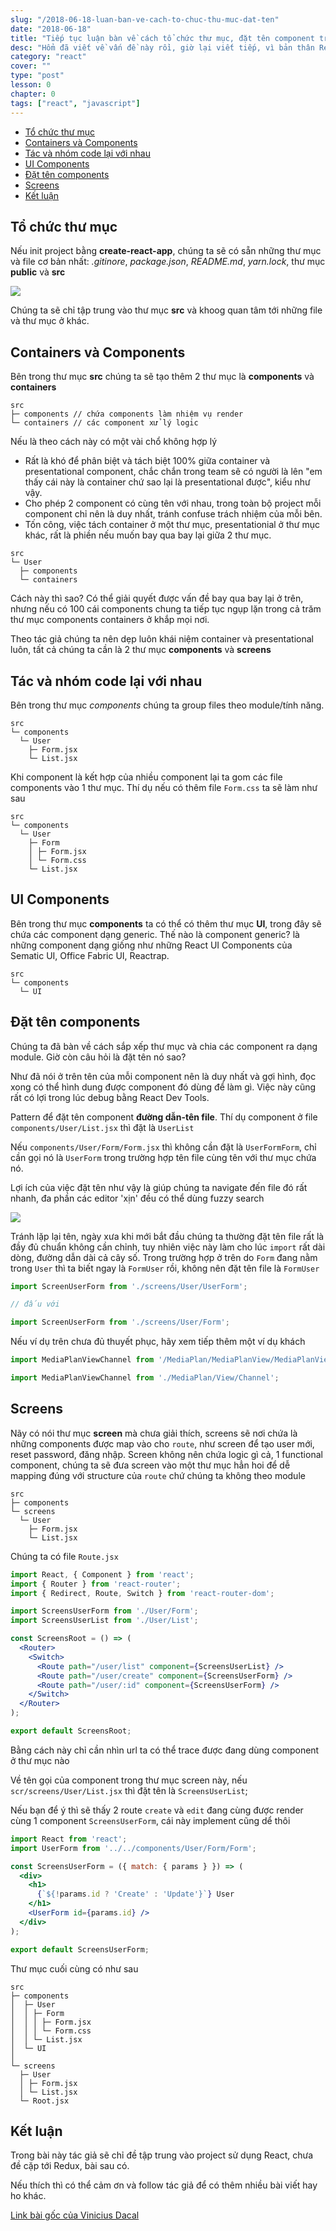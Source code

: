 ```yaml
---
slug: "/2018-06-18-luan-ban-ve-cach-to-chuc-thu-muc-dat-ten"
date: "2018-06-18"
title: "Tiếp tục luận bàn về cách tổ chức thư mục, đặt tên component trong React"
desc: "Hổm đã viết về vấn đề này rồi, giờ lại viết tiếp, vì bản thân React cũng không ra bất cứ rule nào về việc này, bạn tự do tổ chức sao mà mình thấy hợp lý, bài trước là của tác giả đó thấy vậy là hay, bài này thì tác giả thích tổ chức thế này"
category: "react"
cover: ""
type: "post"
lesson: 0
chapter: 0
tags: ["react", "javascript"]
---
```


<!-- TOC -->

- [Tổ chức thư mục](#tổ-chức-thư-mục)
- [Containers và Components](#containers-và-components)
- [Tác và nhóm code lại với nhau](#tác-và-nhóm-code-lại-với-nhau)
- [UI Components](#ui-components)
- [Đặt tên components](#đặt-tên-components)
- [Screens](#screens)
- [Kết luận](#kết-luận)

<!-- /TOC -->

## Tổ chức thư mục

Nếu init project bằng **create-react-app**, chúng ta sẽ có sẵn những thư mục và file cơ bản nhất: *.gitinore*, *package.json*, *README.md*, *yarn.lock*, thư mục **public** và **src**

![](https://cdn-images-1.medium.com/max/1600/1*eXN1LlNnuZmosJ7n7EsJ-Q.png)

Chúng ta sẽ chỉ tập trung vào thư mục **src** và khoog quan tâm tới những file và thư mục ở khác.

## Containers và Components

Bên trong thư mục **src** chúng ta sẽ tạo thêm 2 thư mục là **components** và **containers**

```
src
├─ components // chứa components làm nhiệm vụ render 
└─ containers // các component xử lý logic
```

Nếu là theo cách này có một vài chổ không hợp lý

- Rất là khó để phân biệt và tách biệt 100% giữa container và presentational component, chắc chắn trong team sẽ có người là lên "em thấy cái này là container chứ sao lại là presentational được", kiểu như vậy.
- Cho phép 2 component có cùng tên với nhau, trong toàn bộ project mỗi component chỉ nên là duy nhất, tránh confuse trách nhiệm của mỗi bên.
- Tốn công, việc tách container ở một thư mục, presentationial ở thư mục khác, rất là phiền nếu muốn bay qua bay lại giữa 2 thư mục.

```
src
└─ User
  ├─ components
  └─ containers
```

Cách này thì sao? Có thể giải quyết được vấn đề bay qua bay lại ở trên, nhưng nếu có 100 cái components chung ta tiếp tục ngụp lặn trong cả trăm thư mục components containers ở khắp mọi nơi.

Theo tác giả chúng ta nên dẹp luôn khái niệm container và presentational luôn, tất cả chúng ta cần là 2 thư mục **components** và **screens**

## Tác và nhóm code lại với nhau

Bên trong thư mục *components* chúng ta group files theo module/tính năng.

```
src
└─ components
  └─ User
    ├─ Form.jsx
    └─ List.jsx
```

Khi component là kết hợp của nhiều component lại ta gom các file components vào 1 thư mục. Thí dụ nếu có thêm file `Form.css` ta sẽ làm như sau

```
src
└─ components
  └─ User
    ├─ Form
    │ ├─ Form.jsx
    │ └─ Form.css
    └─ List.jsx
```

## UI Components

Bên trong thư mục **components** ta có thể có thêm thư mục **UI**, trong đây sẽ chứa các component dạng generic. Thế nào là component generic? là những component dạng giống như những React UI Components của Sematic UI, Office Fabric UI, Reactrap.

```
src
└─ components
  └─ UI
```

## Đặt tên components

Chúng ta đã bàn về cách sắp xếp thư mục và chia các component ra dạng module. Giờ còn câu hỏi là đặt tên nó sao?

Như đã nói ở trên tên của mỗi component nên là duy nhất và gợi hình, đọc xong có thể hình dung được component đó dùng để làm gì. Việc này cũng rất có lợi trong lúc debug bằng React Dev Tools.

Pattern để đặt tên component **đường dẫn-tên file**. Thí dụ component ở file `components/User/List.jsx` thì đặt là `UserList`

Nếu `components/User/Form/Form.jsx` thì không cần đặt là `UserFormForm`, chỉ cần gọi nó là `UserForm` trong trường hợp tên file cùng tên với thư mục chứa nó.

Lợi ích của việc đặt tên như vậy là giúp chúng ta navigate đến file đó rất nhanh, đa phần các editor 'xịn' đều có thể dùng fuzzy search

![](https://cdn-images-1.medium.com/max/1600/1*vZO9Ci9a_lrfi2yTP9OiMA.png)

Tránh lặp lại tên, ngày xưa khi mới bắt đầu chúng ta thường đặt tên file rất là đầy đủ chuẩn không cần chỉnh, tuy nhiên việc này làm cho lúc `import` rất dài dòng, đường dẫn dài cả cây số. Trong trường hợp ở trên do `Form` đang nằm trong `User` thì ta biết ngay là `FormUser` rồi, không nên đặt tên file là `FormUser`

```jsx
import ScreenUserForm from './screens/User/UserForm';

// đấu với

import ScreenUserForm from './screens/User/Form';
```

Nếu ví dụ trên chưa đủ thuyết phục, hãy xem tiếp thêm một ví dụ khách

```jsx
import MediaPlanViewChannel from '/MediaPlan/MediaPlanView/MediaPlanViewChannel.jsx';

import MediaPlanViewChannel from './MediaPlan/View/Channel';
```

## Screens

Nãy có nói thư mục **screen** mà chưa giải thích, screens sẽ nơi chứa là những components được map vào cho `route`, như screen để tạo user mới, reset password, đăng nhập. Screen không nên chứa logic gì cả, 1 functional component, chúng ta sẽ đưa screen vào một thư mục hẳn hoi để dễ mapping đúng với structure của `route` chứ chúng ta không theo module

```
src
├─ components 
└─ screens
  └─ User
    ├─ Form.jsx
    └─ List.jsx
```

Chúng ta có file `Route.jsx`

```jsx
import React, { Component } from 'react';
import { Router } from 'react-router';
import { Redirect, Route, Switch } from 'react-router-dom';

import ScreensUserForm from './User/Form';
import ScreensUserList from './User/List';

const ScreensRoot = () => (
  <Router>
    <Switch>
      <Route path="/user/list" component={ScreensUserList} />
      <Route path="/user/create" component={ScreensUserForm} />
      <Route path="/user/:id" component={ScreensUserForm} />
    </Switch>
  </Router>
);

export default ScreensRoot;
```

Bằng cách này chỉ cần nhìn url ta có thể trace được đang dùng component ở thư mục nào

Về tên gọi của component trong thư mục screen này,
nếu `scr/screens/User/List.jsx` thì đặt tên là `ScreensUserList`;

Nếu bạn để ý thì sẽ thấy 2 route `create` và `edit` đang cùng được render cùng 1 component `ScreensUserForm`, cái này implement cũng dể thôi

```jsx
import React from 'react';
import UserForm from '../../components/User/Form/Form';

const ScreensUserForm = ({ match: { params } }) => (
  <div>
    <h1>
      {`${!params.id ? 'Create' : 'Update'}`} User
    </h1>
    <UserForm id={params.id} />
  </div>
);

export default ScreensUserForm;
```

Thư mục cuối cùng có như sau

```
src
├─ components 
│  ├─ User
│  │ ├─ Form
│  │ │ ├─ Form.jsx
│  │ │ └─ Form.css
│  │ └─ List.jsx
│  └─ UI 
│
└─ screens
  ├─ User
  │ ├─ Form.jsx
  │ └─ List.jsx
  └─ Root.jsx
```

## Kết luận

Trong bài này tác giả sẽ chỉ đề tập trung vào project sử dụng React, chưa đề cặp tới Redux, bài sau có.

Nếu thích thì có thể cảm ơn và follow tác giả để có thêm nhiều bài viết hay ho khác.

[Link bài gốc của Vinicius Dacal](https://hackernoon.com/structuring-projects-and-naming-components-in-react-1261b6e18d76)
